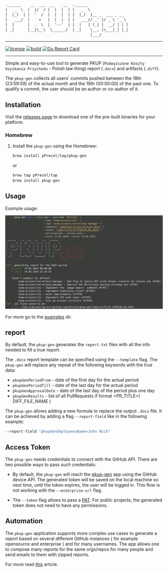 #

``` text
.______    __  ___  __    __  .______
|   _  \  |  |/  / |  |  |  | |   _  \
|  |_)  | |  '  /  |  |  |  | |  |_)  |__ _  ___ _ __
|   ___/  |    <   |  |  |  | |   ___// _' |/ _ \ '_ \
|  |      |  .  \  |  '--'  | |  |   | (_| |  __/ | | |
| _|      |__|\__\  \______/  | _|    \__, |\___|_| |_|
                                      |___/
```

---

[![license](https://img.shields.io/badge/License-MIT-brightgreen.svg?style=for-the-badge)](https://github.com/pPrecel/pkup-gen/blob/main/LICENSE)
[![build](https://img.shields.io/github/actions/workflow/status/pPrecel/pkup-gen/tests-build.yml?style=for-the-badge)](https://github.com/pPrecel/pkup-gen/actions/workflows/build.yml)
[![Go Report Card](https://goreportcard.com/badge/github.com/pPrecel/PKUP?style=for-the-badge)](https://goreportcard.com/report/github.com/pPrecel/PKUP)

---

Simple and easy-to-use tool to generate PKUP (`Podwyższone Koszty Uzyskania Przychodu` - Polish law thing) report (`.docx`) and artifacts (`.diff`).

The `pkup-gen` collects all users' commits pushed between the 18th (23:59:59) of the actual month and the 19th (00:00:00) of the past one. To qualify a commit, the user should be an author or co-author of it.

## Installation

Visit the [releases page](https://github.com/pPrecel/pkup-gen/releases) to download one of the pre-built binaries for your platform.

### Homebrew

1. Install the `pkup-gen` using the Homebrew:

    ```bash
    brew install pPrecel/tap/pkup-gen
    ```

    or

    ```bash
    brew tap pPrecel/tap
    brew install pkup-gen
    ```

## Usage

Example usage:

![screen1](./assets/screenshot-main.png)

For more go to the [examples](https://github.com/pPrecel/pkup-gen/tree/main/examples) dir.

## report

By default, the `pkup-gen` generates the `report.txt` files with all the info needed to fill a true report.

The `.docx` report template can be specified using the `--template` flag. The `pkup-gen` will replace any repeat of the following keywords with the true data:

* `pkupGenPeriodFrom` - date of the first day for the actual period
* `pkupGenPeriodTill` - date of the last day for the actual period
* `pkupGenApprovalDate` - date of the last day of the period plus one day
* `pkupGenResults` - list of all PullRequests if format <PR_TITLE>( DIFF_FILE_NAME )

The `pkup-gen` allows adding a new formula to replace the output `.docx` file. It can be achieved by adding a flag `--report-field` like in the following example:

```bash
--report-field "pkupGenEmployeesName=John Wick"
```

## Access Token

The `pkup-gen` needs credentials to connect with the GitHub API. There are two possible ways to pass such credentials:

* By default, the `pkup-gen` will reach the [pkup-gen](https://github.com/apps/pkup-gen) app using the GitHub device API. The generated token will be saved on the local machine so next time, until the token expires, the user will be logged in. This flow is not working with the `--enterprise-url` flag.

* The `--token` flag allows to pass a [PAT](https://docs.github.com/en/authentication/keeping-your-account-and-data-secure/managing-your-personal-access-tokens). For public projects, the generated token does not need to have any permissions.

## Automation

The `pkup-gen` application supports more complex use cases to generate a report based on several different GitHub instances ( for example opensource and enterprise ) and for many usernames. The app allows one to compose many reports for the same orgs/repos for many people and send emails to them with zipped reports.

For more read [this](./examples/compose-and-send/README.md) article.
